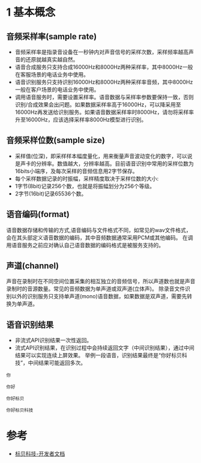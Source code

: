 

# 1 基本概念

## 音频采样率(sample rate)
- 音频采样率是指录音设备在一秒钟内对声音信号的采样次数，采样频率越高声音的还原就越真实越自然。
- 语音合成服务只支持合成16000Hz和8000Hz两种采样率，其中8000Hz一般在客服场景的电话业务中使用。
- 语音识别服务只支持识别16000Hz和8000Hz两种采样率音频，其中8000Hz一般在客户场景的电话业务中使用。
- 调用语音服务时，需要设置采样率。语音数据与采样率参数要保持一致，否则识别/合成效果会出问题。如果数据采样率高于16000Hz，可以降采用至16000Hz再发送给识别服务。如果语音数据采样率时8000Hz，请勿将采样率升至16000Hz，应该选择采样率8000Hz模型进行识别。

## 音频采样位数(sample size)
- 采样值(位深)，即采样样本幅度量化，用来衡量声音波动变化的数字，可以说是声卡的分辨率。数值越大，分辨率越高。目前语音识别中常用的采样位数为16bits小端序，及每次采样的音频信息用2字节保存。
- 每个采样数据记录的时振幅，采样精度取决于采样位数的大小:
- 1字节(8bit)记录256个数，也就是将振幅划分为256个等级。
- 2字节(16bit)记录65536个数。

## 语音编码(format)
语音数据存储和传输的方式,语音编码与文件格式不同，如常见的wav文件格式，会在其头部定义语音数据的编码，其中音频数据通常采用PCM或其他编码。 在调用语音服务之前应对确认自己语音数据的编码格式是被服务支持的。

## 声道(channel)
声音在录制时在不同空间位置采集的相互独立的音频信号，所以声道数也就是声音录制时的音源数量。常见的音频数据为单声道或双声道(立体声)。 除录音文件识别以外的识别服务只支持单声道(mono)语音数据，如果数据是双声道，需要先转换为单声道。

## 语音识别结果
- 非流式API识别结果一次性返回。
- 流式API识别结果，在识别过程中会持续返回文字（中间识别结果），通过中间结果可以实现连续上屏效果。
举例一段语音，识别结果最终是“你好标贝科技”，中间结果可能返回多次。
```
你

你好

你好标贝

你好标贝科技
```



# 参考
- [标贝科技-开发者文档](https://www.data-baker.com/#/specs/file/concept)


